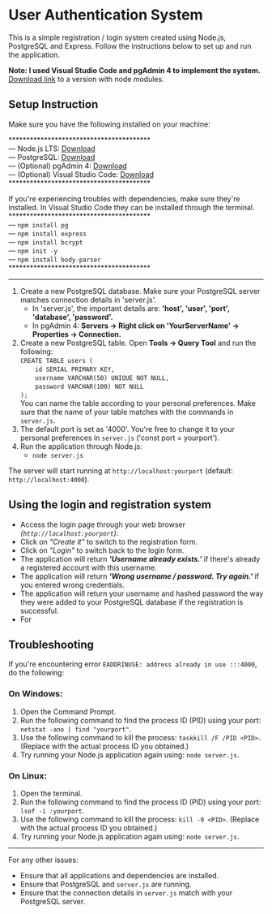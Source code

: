 # User Authentication System
This is a simple registration / login system created using Node.js, PostgreSQL and Express. Follow the instructions below to set up and run the application.

**Note: I used Visual Studio Code and pgAdmin 4 to implement the system.**
\
[Download link](https://drive.google.com/file/d/1ZNYbUdeuSXCHerH4_6fjrTI5hiphnGt8/view?usp=sharing) to a version with node modules.

## Setup Instruction
Make sure you have the following installed on your machine:

\*\*\*\*\*\*\*\*\*\*\*\*\*\*\*\*\*\*\*\*\*\*\*\*\*\*\*\*\*\*\*\*\*\*\*\*\*\*\*\*
\
— Node.js LTS: [Download](https://nodejs.org/en)
\
— PostgreSQL: [Download](https://www.postgresql.org/download/)
\
— (Optional) pgAdmin 4: [Download](https://www.pgadmin.org/download/)
\
— (Optional) Visual Studio Code: [Download](https://code.visualstudio.com/)
\
\*\*\*\*\*\*\*\*\*\*\*\*\*\*\*\*\*\*\*\*\*\*\*\*\*\*\*\*\*\*\*\*\*\*\*\*\*\*\*\*

If you're experiencing troubles with dependencies, make sure they're installed. In Visual Studio Code they can be installed through the terminal.
\*\*\*\*\*\*\*\*\*\*\*\*\*\*\*\*\*\*\*\*\*\*\*\*\*\*\*\*\*\*\*\*\*\*\*\*\*\*\*\*
\
— `npm install pg`
\
— `npm install express`
\
— `npm install bcrypt`
\
— `npm init -y`
\
— `npm install body-parser`
\
\*\*\*\*\*\*\*\*\*\*\*\*\*\*\*\*\*\*\*\*\*\*\*\*\*\*\*\*\*\*\*\*\*\*\*\*\*\*\*\*

---

1. Create a new PostgreSQL database. Make sure your PostgreSQL server matches connection details in 'server.js'. 
    - In 'server.js', the important details are: **'host', 'user', 'port', 'database', 'password'.**
    - In pgAdmin 4: **Servers -> Right click on 'YourServerName' -> Properties -> Connection.**
2. Create a new PostgreSQL table. Open **Tools -> Query Tool** and run the following:
\
`CREATE TABLE users (`
\
`    id SERIAL PRIMARY KEY,`
\
`    username VARCHAR(50) UNIQUE NOT NULL,`
\
`    password VARCHAR(100) NOT NULL`
\
`);`
\
You can name the table according to your personal preferences. Make sure that the name of your table matches with the commands in `server.js`.
2. The default port is set as '4000'. You're free to change it to your personal preferences in `server.js` ('const port = yourport').
3. Run the application through Node.js:
    - `node server.js`

The server will start running at `http://localhost:yourport` (default: `http://localhost:4000`).

## Using the login and registration system
- Access the login page through your web browser *(`http://localhost:yourport`)*.
- Click on *"Create it"* to switch to the registration form.
- Click on *"Login"* to switch back to the login form.
- The application will return ***'Username already exists.'*** if there's already a registered account with this username.
- The application will return ***'Wrong username / password. Try again.'*** if you entered wrong credentials.
- The application will return your username and hashed password the way they were added to your PostgreSQL database if the registration is successful.
- For 

## Troubleshooting
If you're encountering error `EADDRINUSE: address already in use :::4000`, do the following:

### On Windows:
1. Open the Command Prompt.
2. Run the following command to find the process ID (PID) using your port: `netstat -ano | find "yourport"`.
3. Use the following command to kill the process: `taskkill /F /PID <PID>`. (Replace <PID> with the actual process ID you obtained.)
4. Try running your Node.js application again using: `node server.js`.

### On Linux:
1. Open the terminal.
2. Run the following command to find the process ID (PID) using your port: `lsof -i :yourport`.
3. Use the following command to kill the process: `kill -9 <PID>`. (Replace <PID> with the actual process ID you obtained.)
4. Try running your Node.js application again using: `node server.js`.

---

For any other issues:
- Ensure that all applications and dependencies are installed.
- Ensure that PostgreSQL and `server.js` are running.
- Ensure that the connection details in `server.js` match with your PostgreSQL server.

